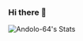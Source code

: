 ### Hi there 👋
![Andolo-64's Stats](https://github-readme-stats.vercel.app/api?username=Andolo-64&theme=vue-dark&show_icons=true&hide_border=true&count_private=false)
<!--
**Andolo-64/Andolo-64** is a ✨ _special_ ✨ repository because its `README.md` (this file) appears on your GitHub profile.

Here are some ideas to get you started:

- 🔭 I’m currently working on ...
- 🌱 I’m currently learning ...
- 👯 I’m looking to collaborate on ...
- 🤔 I’m looking for help with ...
- 💬 Ask me about ...
- 📫 How to reach me: ...
- 😄 Pronouns: ...
- ⚡ Fun fact: ...
-->

